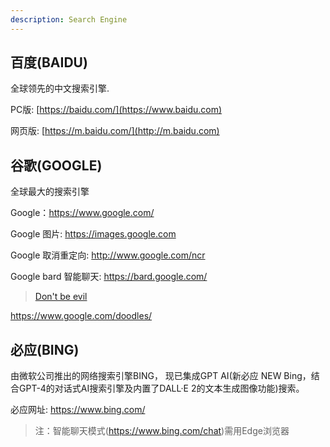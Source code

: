 ```yaml
---
description: Search Engine
---
```


## 百度(BAIDU)

全球领先的中文搜索引擎.

PC版: [https://baidu.com/](https://www.baidu.com)

网页版: [https://m.baidu.com/](http://m.baidu.com)

## 谷歌(GOOGLE)

全球最大的搜索引擎

Google：https://www.google.com/

Google 图片: https://images.google.com

Google 取消重定向: http://www.google.com/ncr

Google bard 智能聊天: https://bard.google.com/

> [Don't be evil](https://zh.wikipedia.org/zh/%E4%B8%8D%E4%BD%9C%E6%81%B6)

https://www.google.com/doodles/

## 必应(BING)

由微软公司推出的网络搜索引擎BING， 现已集成GPT AI(新必应 NEW Bing，结合GPT-4的对话式AI搜索引擎及内置了DALL·E 2的文本生成图像功能)搜索。

必应网址: https://www.bing.com/

> 注：智能聊天模式(https://www.bing.com/chat)需用Edge浏览器

